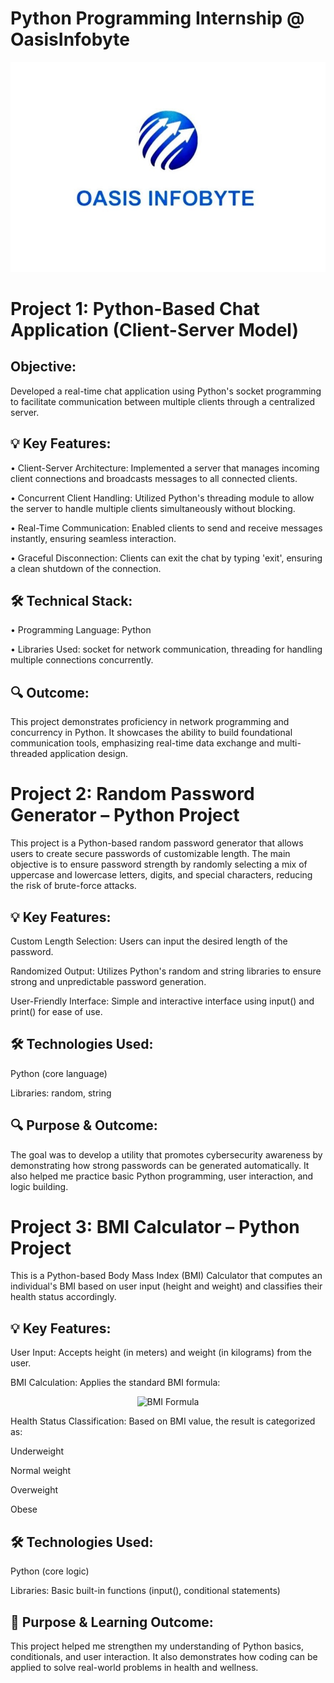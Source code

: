 # Python Programming Internship @ OasisInfobyte

![OasisInfobyte logo](https://github.com/Athira002/OIBSIP/blob/94c80bd2eb2175a5a4d9375f764b2c7cef88c694/Oasis%20Infobyte%20Logo.jpg)

# Project 1: Python-Based Chat Application (Client-Server Model)

## Objective:

Developed a real-time chat application using Python's socket programming to facilitate communication between multiple clients through a centralized server.

## 💡 Key Features:

• Client-Server Architecture: Implemented a server that manages incoming
client connections and broadcasts messages to all connected clients.

• Concurrent Client Handling: Utilized Python's threading module to allow the
server to handle multiple clients simultaneously without blocking.

• Real-Time Communication: Enabled clients to send and receive messages
instantly, ensuring seamless interaction.

• Graceful Disconnection: Clients can exit the chat by typing 'exit', ensuring a
clean shutdown of the connection.

## 🛠 Technical Stack:

• Programming Language: Python

• Libraries Used: socket for network communication, threading for handling
multiple connections concurrently.

## 🔍 Outcome:

This project demonstrates proficiency in network programming and concurrency in Python. It showcases the ability to build foundational communication tools, emphasizing real-time data exchange and multi-threaded application design.

# Project 2: Random Password Generator – Python Project

This project is a Python-based random password generator that allows users to create secure passwords of customizable length. The main objective is to ensure password strength by randomly selecting a mix of uppercase and lowercase letters, digits, and special characters, reducing the risk of brute-force attacks.

## 💡 Key Features:

Custom Length Selection: Users can input the desired length of the password.

Randomized Output: Utilizes Python's random and string libraries to ensure strong and unpredictable password generation.

User-Friendly Interface: Simple and interactive interface using input() and print() for ease of use.

## 🛠 Technologies Used:

Python (core language)

Libraries: random, string

## 🔍 Purpose & Outcome:

The goal was to develop a utility that promotes cybersecurity awareness by demonstrating how strong passwords can be generated automatically. It also helped me practice basic Python programming, user interaction, and logic building.

# Project 3: BMI Calculator – Python Project

This is a Python-based Body Mass Index (BMI) Calculator that computes an individual's BMI based on user input (height and weight) and classifies their health status accordingly.

## 💡 Key Features:

User Input: Accepts height (in meters) and weight (in kilograms) from the user.

BMI Calculation: Applies the standard BMI formula:

<p align="center">
  <img src="https://latex.codecogs.com/png.image?\dpi{110}\color[rgb]{0.6,0.6,0.6}{\boldsymbol{\textbf{BMI}}=\frac{\textbf{weight(kg)}}{\textbf{height(m)}^2}}" alt="BMI Formula">
</p>

Health Status Classification: Based on BMI value, the result is categorized as:

Underweight

Normal weight

Overweight

Obese

## 🛠 Technologies Used:

Python (core logic)

Libraries: Basic built-in functions (input(), conditional statements)

## 🎯 Purpose & Learning Outcome:

This project helped me strengthen my understanding of Python basics, conditionals, and user interaction. It also demonstrates how coding can be applied to solve real-world problems in health and wellness.

